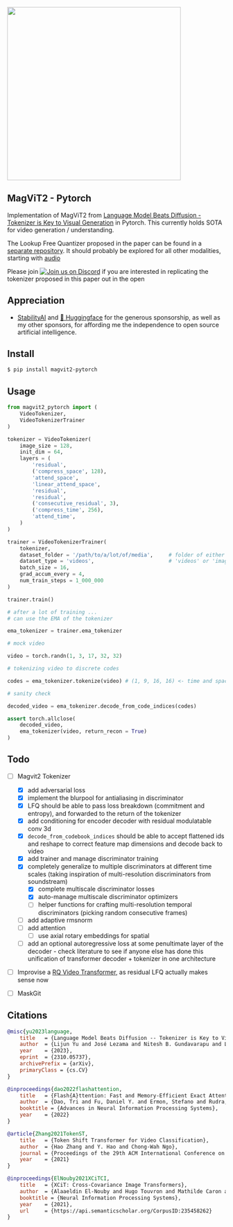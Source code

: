 <img src="./magvit2.png" width="400px"></img>

## MagViT2 - Pytorch

Implementation of MagViT2 from <a href="https://arxiv.org/abs/2310.05737">Language Model Beats Diffusion - Tokenizer is Key to Visual Generation</a> in Pytorch. This currently holds SOTA for video generation / understanding.

The Lookup Free Quantizer proposed in the paper can be found in a <a href="https://github.com/lucidrains/vector-quantize-pytorch/blob/master/vector_quantize_pytorch/lookup_free_quantization.py">separate repository</a>. It should probably be explored for all other modalities, starting with <a href="https://github.com/lucidrains/audiolm-pytorch/commit/c748fcdb565964bc562277bd73fbeb2e5df0ffca">audio</a>

Please join <a href="https://discord.gg/xBPBXfcFHd"><img alt="Join us on Discord" src="https://img.shields.io/discord/823813159592001537?color=5865F2&logo=discord&logoColor=white"></a> if you are interested in replicating the tokenizer proposed in this paper out in the open

## Appreciation

- <a href="https://stability.ai/">StabilityAI</a> and <a href="https://huggingface.co/">🤗 Huggingface</a> for the generous sponsorship, as well as my other sponsors, for affording me the independence to open source artificial intelligence.

## Install

```bash
$ pip install magvit2-pytorch
```

## Usage

```python
from magvit2_pytorch import (
    VideoTokenizer,
    VideoTokenizerTrainer
)

tokenizer = VideoTokenizer(
    image_size = 128,
    init_dim = 64,
    layers = (
        'residual',
        ('compress_space', 128),
        'attend_space',
        'linear_attend_space',
        'residual',
        'residual',
        ('consecutive_residual', 3),
        ('compress_time', 256),
        'attend_time',
    )
)

trainer = VideoTokenizerTrainer(
    tokenizer,
    dataset_folder = '/path/to/a/lot/of/media',     # folder of either videos or images, depending on setting below
    dataset_type = 'videos',                        # 'videos' or 'images', prior papers have shown pretraining on images to be effective for video synthesis
    batch_size = 16,
    grad_accum_every = 4,
    num_train_steps = 1_000_000
)

trainer.train()

# after a lot of training ...
# can use the EMA of the tokenizer

ema_tokenizer = trainer.ema_tokenizer

# mock video

video = torch.randn(1, 3, 17, 32, 32)

# tokenizing video to discrete codes

codes = ema_tokenizer.tokenize(video) # (1, 9, 16, 16) <- time and space downsampled by 2x. flatten token ids for (non)-autoregressive training

# sanity check

decoded_video = ema_tokenizer.decode_from_code_indices(codes)

assert torch.allclose(
    decoded_video,
    ema_tokenizer(video, return_recon = True)
)
```

## Todo

- [ ] Magvit2 Tokenizer
    - [x] add adversarial loss
    - [x] implement the blurpool for antialiasing in discriminator
    - [x] LFQ should be able to pass loss breakdown (commitment and entropy), and forwarded to the return of the tokenizer
    - [x] add conditioning for encoder decoder with residual modulatable conv 3d
    - [x] `decode_from_codebook_indices` should be able to accept flattened ids and reshape to correct feature map dimensions and decode back to video
    - [x] add trainer and manage discriminator training
    - [x] completely generalize to multiple discriminators at different time scales (taking inspiration of multi-resolution discriminators from soundstream)
        - [x] complete multiscale discriminator losses
        - [x] auto-manage multiscale discriminator optimizers
        - [ ] helper functions for crafting multi-resolution temporal discriminators (picking random consecutive frames)
    - [ ] add adaptive rmsnorm
    - [ ] add attention
        - [ ] use axial rotary embeddings for spatial
    - [ ] add an optional autoregressive loss at some penultimate layer of the decoder - check literature to see if anyone else has done this unification of transformer decoder + tokenizer in one architecture
- [ ] Improvise a <a href="https://arxiv.org/abs/2203.01941">RQ Video Transformer</a>, as residual LFQ actually makes sense now

- [ ] MaskGit

## Citations

```bibtex
@misc{yu2023language,
    title   = {Language Model Beats Diffusion -- Tokenizer is Key to Visual Generation}, 
    author  = {Lijun Yu and José Lezama and Nitesh B. Gundavarapu and Luca Versari and Kihyuk Sohn and David Minnen and Yong Cheng and Agrim Gupta and Xiuye Gu and Alexander G. Hauptmann and Boqing Gong and Ming-Hsuan Yang and Irfan Essa and David A. Ross and Lu Jiang},
    year    = {2023},
    eprint  = {2310.05737},
    archivePrefix = {arXiv},
    primaryClass = {cs.CV}
}
```

```bibtex
@inproceedings{dao2022flashattention,
    title   = {Flash{A}ttention: Fast and Memory-Efficient Exact Attention with {IO}-Awareness},
    author  = {Dao, Tri and Fu, Daniel Y. and Ermon, Stefano and Rudra, Atri and R{\'e}, Christopher},
    booktitle = {Advances in Neural Information Processing Systems},
    year    = {2022}
}
```

```bibtex
@article{Zhang2021TokenST,
    title   = {Token Shift Transformer for Video Classification},
    author  = {Hao Zhang and Y. Hao and Chong-Wah Ngo},
    journal = {Proceedings of the 29th ACM International Conference on Multimedia},
    year    = {2021}
}
```

```bibtex
@inproceedings{ElNouby2021XCiTCI,
    title   = {XCiT: Cross-Covariance Image Transformers},
    author  = {Alaaeldin El-Nouby and Hugo Touvron and Mathilde Caron and Piotr Bojanowski and Matthijs Douze and Armand Joulin and Ivan Laptev and Natalia Neverova and Gabriel Synnaeve and Jakob Verbeek and Herv{\'e} J{\'e}gou},
    booktitle = {Neural Information Processing Systems},
    year    = {2021},
    url     = {https://api.semanticscholar.org/CorpusID:235458262}
}
```

